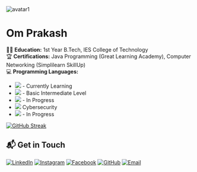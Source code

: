 <!-- Personal Details -->
  <div>
    <img class="rounded-circle" alt="avatar1" src="https://i.postimg.cc/dtFJ0PBj/Whats-App-Image-2024-08-23-at-11-18-32-AM.jpg" />
    <h1>Om Prakash</h1> 
    <p>
      🧑‍🎓 <strong>Education:</strong> 1st Year B.Tech, IES College of Technology<br>
      🏆 <strong>Certifications:</strong> Java Programming (Great Learning Academy), Computer Networking (Simplilearn SkillUp)<br>
      💻 <strong>Programming Languages:</strong>
      <ul>
        <li><img src="https://img.shields.io/badge/Java-%23007396.svg?style=flat&logo=java&logoColor=white"> - Currently Learning</li>
        <li><img src="https://img.shields.io/badge/Python-%2314354C.svg?style=flat&logo=python&logoColor=white"> - Basic Intermediate Level</li>
        <li><img src="https://img.shields.io/badge/DSA-%2300599C.svg?style=flat&logo=java&logoColor=white"> - In Progress</li>
        <li><img src="https://img.shields.io/badge/Cyber%20Security-%23023e8a.svg?style=flat&logo=cybersecurity&logoColor=white"> Cybersecurity</li>
        <li><img src="https://img.shields.io/badge/Computer%20Networking-%230197e6.svg?style=flat&logo=networking&logoColor=white"> - In Progress</li>
      </ul>
    </p>
        
  [![GitHub Streak](https://streak-stats.demolab.com?user=omprakash84&theme=tokyonight-duo&hide_border=true&exclude_days=Sun)](https://git.io/streak-stats)
  ## 📬 Get in Touch

[![LinkedIn](https://img.shields.io/badge/LinkedIn-%230077B5.svg?style=flat&logo=linkedin&logoColor=white)](https://www.linkedin.com/in/om-prakash-56598521a/)
[![Instagram](https://img.shields.io/badge/Instagram-%23E4405F.svg?style=flat&logo=instagram&logoColor=white)](https://www.instagram.com/its_omprakash48/)
[![Facebook](https://img.shields.io/badge/Facebook-%231877F2.svg?style=flat&logo=facebook&logoColor=white)](https://www.facebook.com/itsomprakash84)
[![GitHub](https://img.shields.io/badge/GitHub-%2312100E.svg?style=flat&logo=github&logoColor=white)](https://github.com/omprakash84)
[![Email](https://img.shields.io/badge/Email-D14836?style=flat&logo=gmail&logoColor=white)](mailto:your-omprakash908987@example.com)
